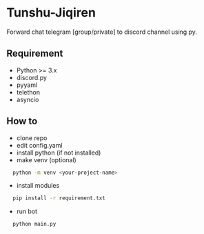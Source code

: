 # Tunshu-Jiqiren
Forward chat telegram [group/private] to discord channel using py.

## Requirement
- Python >= 3.x
- discord.py
- pyyaml
- telethon
- asyncio

## How to
- clone repo
- edit config.yaml
- install python (if not installed)
- make venv (optional)
```bash
  python -m venv <your-project-name>
```
- install modules
```bash
  pip install -r requirement.txt
```
- run bot
```bash
  python main.py
```

